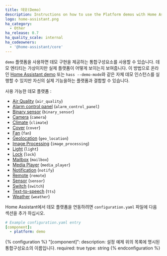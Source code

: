```yaml
---
title: 데모(Demo)
description: Instructions on how to use the Platform demos with Home Assistant.
logo: home-assistant.png
ha_category:
  - Other
ha_release: 0.7
ha_quality_scale: internal
ha_codeowners:
  - '@home-assistant/core'
---
```


`demo` 플랫폼을 사용하면 데모 구현을 제공하는 통합구성요소를 사용할 수 있습니다. 데모 엔티티는 가상이지만 실제 플랫폼이 어떻게 보이는지 보여줍니다. 이 방법으로 온라인 [Home Assistant demo](/demo/) 또는 `hass --demo-mode`와 같은 자체 데모 인스턴스를 실행할 수 있지만 자신의 실제 기능을하는 플랫폼과 결합할 수 있습니다.

사용 가능한 데모 플랫폼 :

- [Air Quality](/integrations/air_quality/) (`air_quality`)
- [Alarm control panel](/integrations/alarm_control_panel/) (`alarm_control_panel`)
- [Binary sensor](/integrations/binary_sensor/) (`binary_sensor`)
- [Camera](/integrations/camera/) (`camera`)
- [Climate](/integrations/climate/) (`climate`)
- [Cover](/integrations/cover/) (`cover`)
- [Fan](/integrations/fan/) (`fan`)
- [Geolocation](/integrations/geo_location/) (`geo_location`)
- [Image Processing](/integrations/image_processing/) (`image_processing`)
- [Light](/integrations/light/) (`light`)
- [Lock](/integrations/lock/) (`lock`)
- [Mailbox](/integrations/mailbox/) (`mailbox`)
- [Media Player](/integrations/media_player/) (`media_player`)
- [Notification](/integrations/notify/) (`notify`)
- [Remote](/integrations/remote/) (`remote`)
- [Sensor](/integrations/sensor/) (`sensor`)
- [Switch](/integrations/switch/) (`switch`)
- [Text-to-speech](/integrations/tts/) (`tts`)
- [Weather](/integrations/weather/) (`weather`)


Home Assistant에서 데모 플랫폼을 연동하려면 `configuration.yaml` 파일에 다음 섹션을 추가 하십시오.

```yaml
# Example configuration.yaml entry
[component]:
  - platform: demo
```

{% configuration %}
"[component]":
  description: 설정 예제 위의 목록에 명시된 통합구성요소의 이름입니다.
  required: true
  type: string
{% endconfiguration %}

